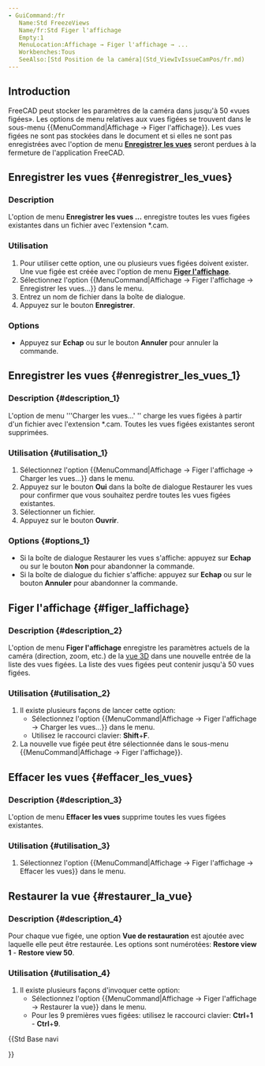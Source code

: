 ```yaml
---
- GuiCommand:/fr
   Name:Std FreezeViews
   Name/fr:Std Figer l'affichage
   Empty:1
   MenuLocation:Affichage → Figer l'affichage → ...
   Workbenches:Tous
   SeeAlso:[Std Position de la caméra](Std_ViewIvIssueCamPos/fr.md)
---
```


## Introduction

FreeCAD peut stocker les paramètres de la caméra dans jusqu\'à 50 «vues figées». Les options de menu relatives aux vues figées se trouvent dans le sous-menu {{MenuCommand|Affichage → Figer l'affichage}}. Les vues figées ne sont pas stockées dans le document et si elles ne sont pas enregistrées avec l\'option de menu **[Enregistrer les vues](#Enregistrer_les_vues.md)** seront perdues à la fermeture de l\'application FreeCAD.

## Enregistrer les vues {#enregistrer_les_vues}

### Description

L\'option de menu **Enregistrer les vues \...** enregistre toutes les vues figées existantes dans un fichier avec l\'extension \*.cam.

### Utilisation

1.  Pour utiliser cette option, une ou plusieurs vues figées doivent exister. Une vue figée est créée avec l\'option de menu **[Figer l\'affichage](#Figer_l'affichage.md)**.
2.  Sélectionnez l\'option {{MenuCommand|Affichage → Figer l'affichage → Enregistrer les vues...}} dans le menu.
3.  Entrez un nom de fichier dans la boîte de dialogue.
4.  Appuyez sur le bouton **Enregistrer**.

### Options

-   Appuyez sur **Echap** ou sur le bouton **Annuler** pour annuler la commande.

## Enregistrer les vues {#enregistrer_les_vues_1}

### Description {#description_1}

L\'option de menu \'\'\'Charger les vues\...\' \'\' charge les vues figées à partir d\'un fichier avec l\'extension \*.cam. Toutes les vues figées existantes seront supprimées.

### Utilisation {#utilisation_1}

1.  Sélectionnez l\'option {{MenuCommand|Affichage → Figer l'affichage → Charger les vues...}} dans le menu.
2.  Appuyez sur le bouton **Oui** dans la boîte de dialogue Restaurer les vues pour confirmer que vous souhaitez perdre toutes les vues figées existantes.
3.  Sélectionner un fichier.
4.  Appuyez sur le bouton **Ouvrir**.

### Options {#options_1}

-   Si la boîte de dialogue Restaurer les vues s\'affiche: appuyez sur **Echap** ou sur le bouton **Non** pour abandonner la commande.
-   Si la boîte de dialogue du fichier s\'affiche: appuyez sur **Echap** ou sur le bouton **Annuler** pour abandonner la commande.

## Figer l\'affichage {#figer_laffichage}

### Description {#description_2}

L\'option de menu **Figer l\'affichage** enregistre les paramètres actuels de la caméra (direction, zoom, etc.) de la [vue 3D](3D_view/fr.md) dans une nouvelle entrée de la liste des vues figées. La liste des vues figées peut contenir jusqu\'à 50 vues figées.

### Utilisation {#utilisation_2}

1.  Il existe plusieurs façons de lancer cette option:
    -   Sélectionnez l\'option {{MenuCommand|Affichage → Figer l'affichage → Charger les vues...}} dans le menu.
    -   Utilisez le raccourci clavier: **Shift**+**F**.
2.  La nouvelle vue figée peut être sélectionnée dans le sous-menu {{MenuCommand|Affichage → Figer l'affichage}}.

## Effacer les vues {#effacer_les_vues}

### Description {#description_3}

L\'option de menu **Effacer les vues** supprime toutes les vues figées existantes.

### Utilisation {#utilisation_3}

1.  Sélectionnez l\'option {{MenuCommand|Affichage → Figer l'affichage → Effacer les vues}} dans le menu.

## Restaurer la vue {#restaurer_la_vue}

### Description {#description_4}

Pour chaque vue figée, une option **Vue de restauration** est ajoutée avec laquelle elle peut être restaurée. Les options sont numérotées: **Restore view 1** - **Restore view 50**.

### Utilisation {#utilisation_4}

1.  Il existe plusieurs façons d\'invoquer cette option:
    -   Sélectionnez l\'option {{MenuCommand|Affichage → Figer l'affichage → Restaurer la vue}} dans le menu.
    -   Pour les 9 premières vues figées: utilisez le raccourci clavier: **Ctrl**+**1** - **Ctrl**+**9**.





{{Std Base navi

}}  
